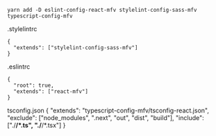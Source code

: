 ```
yarn add -D eslint-config-react-mfv stylelint-config-sass-mfv typescript-config-mfv
```

.stylelintrc
```
{
  "extends": ["stylelint-config-sass-mfv"]
}
```

.eslintrc
```
{
  "root": true,
  "extends": ["react-mfv"]
}
```

tsconfig.json
{
  "extends": "typescript-config-mfv/tsconfig-react.json",
  "exclude": ["node_modules", ".next", "out", "dist", "build"],
  "include": ["./**/*.ts", "./**/*.tsx"]
}
